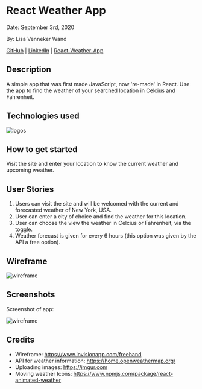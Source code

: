 # React Weather App

Date: September 3rd, 2020

By: Lisa Venneker Wand


[GitHub](https://github.com/LisaKVW/the-Dutch-Chef) |
[LinkedIn](https://www.linkedin.com/in/lisa-venneker-wand-8413ab25/) |
[React-Weather-App](https://your-weather-react.netlify.app/)


## Description
A simple app that was first made JavaScript, now 're-made' in React. Use the app to find the weather of your searched location in Celcius and Fahrenheit.


## Technologies used
![logos](https://upload.wikimedia.org/wikipedia/commons/thumb/a/a7/React-icon.svg/1280px-React-icon.svg.png)

## How to get started
Visit the site and enter your location to know the current weather and upcoming weather.


## User Stories
1. Users can visit the site and will be welcomed with the current and forecasted weather of New York, USA.
2. User can enter a city of choice and find the weather for this location.
3. User can choose the view the weather in Celcius or Fahrenheit, via the toggle.
4. Weather forecast is given for every 6 hours (this option was given by the API a free option).


## Wireframe
![wireframe](https://i.imgur.com/JZJFwMv.png)

## Screenshots
Screenshot of app:

![wireframe](https://i.imgur.com/5CCdzFV.png)

## Credits
- Wireframe: https://www.invisionapp.com/freehand 
- API for weather information: https://home.openweathermap.org/
- Uploading images: https://imgur.com 
- Moving weather Icons: https://www.npmjs.com/package/react-animated-weather 

